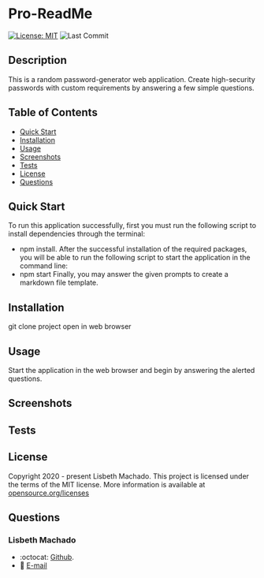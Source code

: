 # Pro-ReadMe

[![License: MIT](https://img.shields.io/badge/License-MIT-yellow.svg)](https://opensource.org/licenses/MIT)
![Last Commit](https://img.shields.io/github/last-commit/lisbethmachado/password-generator)

## Description

This is a random password-generator web application. Create high-security passwords with custom requirements by answering a few simple questions.

## Table of Contents    
* [Quick Start](#quick-start)
* [Installation](#installation)
* [Usage](#usage)
* [Screenshots](#screenshots)
* [Tests](#tests)
* [License](#license)
* [Questions](#questions)  

## Quick Start
To run this application successfully, first you must run the following script to install dependencies through the terminal: 
- npm install.
After the successful installation of the required packages, you will be able to run the following script to start the application in the command line:
- npm start
Finally, you may answer the given prompts to create a markdown file template.

## Installation
git clone project
open in web browser

## Usage 
Start the application in the web browser and begin by answering the alerted questions.
      
## Screenshots

## Tests

## License
Copyright 2020 - present Lisbeth Machado.
This project is licensed under the terms of the MIT license. 
More information is available at [opensource.org/licenses](https://opensource.org/licenses/MIT)

## Questions
### Lisbeth Machado
* :octocat: [Github](http://www.github.com/lisbethmachado).
* 📧 [E-mail](mailto:lisbeth.webdev@gmail.com)
